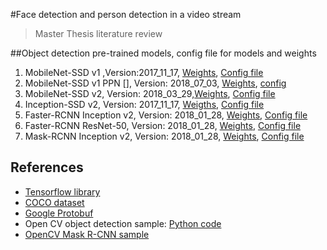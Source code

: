 #Face detection and person detection in a video stream
> Master Thesis literature review 

##Object detection pre-trained models, config file for models and weights
1. MobileNet-SSD v1 ,Version:2017_11_17, [Weights](http://download.tensorflow.org/models/object_detection/ssd_mobilenet_v1_coco_2017_11_17.tar.gz), [Config file](https://github.com/opencv/opencv_extra/blob/master/testdata/dnn/ssd_mobilenet_v1_coco_2017_11_17.pbtxt)
2. MobileNet-SSD v1 PPN [], Version: 2018_07_03, [Weights](http://download.tensorflow.org/models/object_detection/ssd_mobilenet_v1_ppn_shared_box_predictor_300x300_coco14_sync_2018_07_03.tar.gz), [config](https://github.com/opencv/opencv_extra/blob/master/testdata/dnn/ssd_mobilenet_v1_ppn_coco.pbtxt)
3. MobileNet-SSD v2, Version: 2018_03_29,[Weights](http://download.tensorflow.org/models/object_detection/ssd_mobilenet_v2_coco_2018_03_29.tar.gz), [Config file](https://github.com/opencv/opencv_extra/blob/master/testdata/dnn/ssd_mobilenet_v2_coco_2018_03_29.pbtxt)
4. Inception-SSD v2, Version: 2017_11_17, [Weigths](http://download.tensorflow.org/models/object_detection/ssd_inception_v2_coco_2017_11_17.tar.gz), [Config file](https://github.com/opencv/opencv_extra/blob/master/testdata/dnn/ssd_inception_v2_coco_2017_11_17.pbtxt)
5. Faster-RCNN Inception v2, Version: 2018_01_28, [Weights](http://download.tensorflow.org/models/object_detection/faster_rcnn_inception_v2_coco_2018_01_28.tar.gz), [Config file](https://github.com/opencv/opencv_extra/blob/master/testdata/dnn/faster_rcnn_inception_v2_coco_2018_01_28.pbtxt)
6. Faster-RCNN ResNet-50, Version: 2018_01_28, [Weights](http://download.tensorflow.org/models/object_detection/faster_rcnn_resnet50_coco_2018_01_28.tar.gz), [Config file](https://github.com/opencv/opencv_extra/blob/master/testdata/dnn/faster_rcnn_resnet50_coco_2018_01_28.pbtxt)
7. Mask-RCNN Inception v2, Version: 2018_01_28, [Weights](http://download.tensorflow.org/models/object_detection/mask_rcnn_inception_v2_coco_2018_01_28.tar.gz), [Config file](https://github.com/opencv/opencv_extra/blob/master/testdata/dnn/mask_rcnn_inception_v2_coco_2018_01_28.pbtxt)


## References
- [Tensorflow library](https://www.tensorflow.org/)
- [COCO dataset](http://cocodataset.org/#home)
- [Google Protobuf](https://developers.google.com/protocol-buffers/)
- Open CV object detection sample: [Python code](https://github.com/opencv/opencv/blob/master/samples/dnn/object_detection.py)
- [OpenCV Mask R-CNN sample](https://github.com/opencv/opencv/blob/master/samples/dnn/mask_rcnn.py) 


